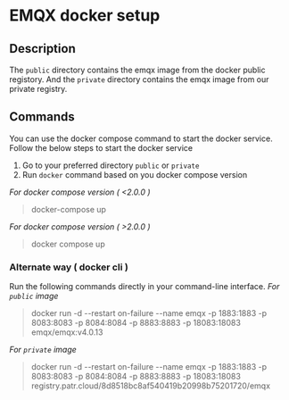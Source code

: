 
# EMQX docker setup

##  Description

The `public` directory contains the emqx image from the docker public registory.
And the `private` directory contains the emqx image from our private registry.

## Commands
You can use the docker compose command to start the docker service.
Follow the below steps to start the docker service
1. Go to your preferred directory `public` or `private`
2. Run `docker` command based on you docker compose version

_For docker compose version ( <2.0.0 )_
> docker-compose up

_For docker compose version ( >2.0.0 )_
> docker compose up

### Alternate way ( docker cli )
Run the following commands directly in your command-line interface.
_For `public` image_
> docker run -d --restart on-failure --name emqx -p 1883:1883 -p 8083:8083 -p 8084:8084 -p 8883:8883 -p 18083:18083 emqx/emqx:v4.0.13

_For `private` image_
> docker run -d --restart on-failure --name emqx -p 1883:1883 -p 8083:8083 -p 8084:8084 -p 8883:8883 -p 18083:18083 registry.patr.cloud/8d8518bc8af540419b20998b75201720/emqx
